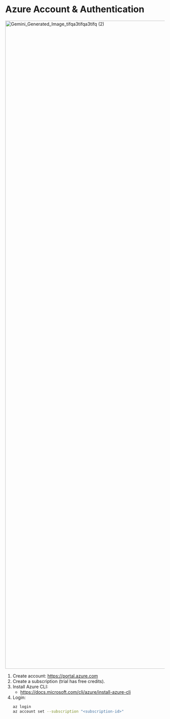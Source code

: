 
# Azure Account & Authentication
<img width="2048" height="2048" alt="Gemini_Generated_Image_tifqa3tifqa3tifq (2)" src="https://github.com/user-attachments/assets/73533e21-4bbe-41d2-9161-1e936802a9cd" />


1. Create account: https://portal.azure.com
2. Create a subscription (trial has free credits).
3. Install Azure CLI:
   - https://docs.microsoft.com/cli/azure/install-azure-cli
4. Login:
   ```bash
   az login
   az account set --subscription "<subscription-id>"
